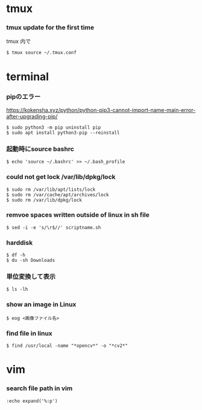 # tmux
### tmux update for the first time
tmux 内で
```
$ tmux source ~/.tmux.conf
```

# terminal
### pipのエラー
https://kokensha.xyz/python/python-pip3-cannot-import-name-main-error-after-upgrading-pip/

```
$ sudo python3 -m pip uninstall pip
$ sudo apt install python3-pip --reinstall
```

### 起動時にsource bashrc
```
$ echo 'source ~/.bashrc' >> ~/.bash_profile
```

### could not get lock /var/lib/dpkg/lock
```
$ sudo rm /var/lib/apt/lists/lock
$ sudo rm /var/cache/apt/archives/lock
$ sudo rm /var/lib/dpkg/lock
```

### remvoe spaces written outside of linux in sh file
```
$ sed -i -e 's/\r$//' scriptname.sh
```

### harddisk
```
$ df -h
$ du -sh Downloads
```

### 単位変換して表示
```
$ ls -lh
```

### show an image in Linux
```
$ eog <画像ファイル名>
```

### find file in linux
```
$ find /usr/local -name "*opencv*" -o "*cv2*"
```


# vim
### search file path in vim
```
:echo expand('%:p')
```
